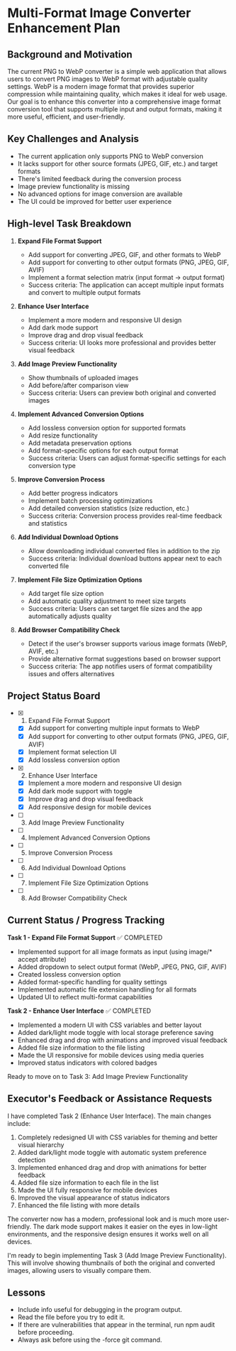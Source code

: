 # Multi-Format Image Converter Enhancement Plan

## Background and Motivation
The current PNG to WebP converter is a simple web application that allows users to convert PNG images to WebP format with adjustable quality settings. WebP is a modern image format that provides superior compression while maintaining quality, which makes it ideal for web usage. Our goal is to enhance this converter into a comprehensive image format conversion tool that supports multiple input and output formats, making it more useful, efficient, and user-friendly.

## Key Challenges and Analysis
- The current application only supports PNG to WebP conversion
- It lacks support for other source formats (JPEG, GIF, etc.) and target formats
- There's limited feedback during the conversion process
- Image preview functionality is missing
- No advanced options for image conversion are available
- The UI could be improved for better user experience

## High-level Task Breakdown

1. **Expand File Format Support**
   - Add support for converting JPEG, GIF, and other formats to WebP
   - Add support for converting to other output formats (PNG, JPEG, GIF, AVIF)
   - Implement a format selection matrix (input format → output format)
   - Success criteria: The application can accept multiple input formats and convert to multiple output formats

2. **Enhance User Interface**
   - Implement a more modern and responsive UI design
   - Add dark mode support
   - Improve drag and drop visual feedback
   - Success criteria: UI looks more professional and provides better visual feedback

3. **Add Image Preview Functionality**
   - Show thumbnails of uploaded images
   - Add before/after comparison view
   - Success criteria: Users can preview both original and converted images

4. **Implement Advanced Conversion Options**
   - Add lossless conversion option for supported formats
   - Add resize functionality
   - Add metadata preservation options
   - Add format-specific options for each output format
   - Success criteria: Users can adjust format-specific settings for each conversion type

5. **Improve Conversion Process**
   - Add better progress indicators
   - Implement batch processing optimizations
   - Add detailed conversion statistics (size reduction, etc.)
   - Success criteria: Conversion process provides real-time feedback and statistics

6. **Add Individual Download Options**
   - Allow downloading individual converted files in addition to the zip
   - Success criteria: Individual download buttons appear next to each converted file

7. **Implement File Size Optimization Options**
   - Add target file size option
   - Add automatic quality adjustment to meet size targets
   - Success criteria: Users can set target file sizes and the app automatically adjusts quality

8. **Add Browser Compatibility Check**
   - Detect if the user's browser supports various image formats (WebP, AVIF, etc.)
   - Provide alternative format suggestions based on browser support
   - Success criteria: The app notifies users of format compatibility issues and offers alternatives

## Project Status Board
- [x] 1. Expand File Format Support
  - [x] Add support for converting multiple input formats to WebP
  - [x] Add support for converting to other output formats (PNG, JPEG, GIF, AVIF)
  - [x] Implement format selection UI
  - [x] Add lossless conversion option
- [x] 2. Enhance User Interface
  - [x] Implement a more modern and responsive UI design
  - [x] Add dark mode support with toggle
  - [x] Improve drag and drop visual feedback
  - [x] Add responsive design for mobile devices
- [ ] 3. Add Image Preview Functionality
- [ ] 4. Implement Advanced Conversion Options
- [ ] 5. Improve Conversion Process
- [ ] 6. Add Individual Download Options
- [ ] 7. Implement File Size Optimization Options
- [ ] 8. Add Browser Compatibility Check

## Current Status / Progress Tracking
**Task 1 - Expand File Format Support** ✅ COMPLETED
- Implemented support for all image formats as input (using image/* accept attribute)
- Added dropdown to select output format (WebP, JPEG, PNG, GIF, AVIF)
- Created lossless conversion option
- Added format-specific handling for quality settings
- Implemented automatic file extension handling for all formats
- Updated UI to reflect multi-format capabilities

**Task 2 - Enhance User Interface** ✅ COMPLETED
- Implemented a modern UI with CSS variables and better layout
- Added dark/light mode toggle with local storage preference saving
- Enhanced drag and drop with animations and improved visual feedback
- Added file size information to the file listing
- Made the UI responsive for mobile devices using media queries
- Improved status indicators with colored badges

Ready to move on to Task 3: Add Image Preview Functionality

## Executor's Feedback or Assistance Requests
I have completed Task 2 (Enhance User Interface). The main changes include:

1. Completely redesigned UI with CSS variables for theming and better visual hierarchy
2. Added dark/light mode toggle with automatic system preference detection
3. Implemented enhanced drag and drop with animations for better feedback
4. Added file size information to each file in the list
5. Made the UI fully responsive for mobile devices
6. Improved the visual appearance of status indicators
7. Enhanced the file listing with more details

The converter now has a modern, professional look and is much more user-friendly. The dark mode support makes it easier on the eyes in low-light environments, and the responsive design ensures it works well on all devices.

I'm ready to begin implementing Task 3 (Add Image Preview Functionality). This will involve showing thumbnails of both the original and converted images, allowing users to visually compare them.

## Lessons
- Include info useful for debugging in the program output.
- Read the file before you try to edit it.
- If there are vulnerabilities that appear in the terminal, run npm audit before proceeding.
- Always ask before using the -force git command. 